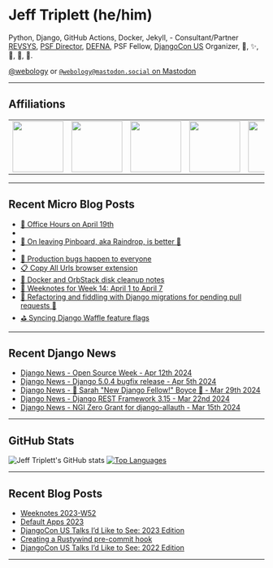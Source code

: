 # Jeff Triplett (he/him)

Python, Django, GitHub Actions, Docker, Jekyll,  - Consultant/Partner [REVSYS][], [PSF Director][], [DEFNA][], PSF Fellow, [DjangoCon US][] Organizer, 🏀, ✨, 💪, 🏃, 🤖.

<a href="https://twitter.com/webology">@webology</a> or <a href="https://mastodon.social/@webology" rel="me">`@webology@mastodon.social` on Mastodon</a>

<hr>

## Affiliations

<table border="0">
<tr>
<td><a href="https://github.com/revsys/"><img src="https://avatars.githubusercontent.com/u/308096?s=200&v=4" width="100px"></a></td>
<td><a href="https://github.com/psf/"><img src="https://avatars.githubusercontent.com/u/50630501?s=200&v=4" width="100px"></a></td>
<td><a href="https://github.com/djangocon/"><img src="https://avatars.githubusercontent.com/u/2891658?s=400&&v=4" width="100px"></a></td>
<td><a href="https://github.com/defna/"><img src="https://avatars.githubusercontent.com/u/13454395?s=200&v=4" width="100px"></a></td>
<td><a href="https://github.com/djangopackages/"><img src="https://avatars.githubusercontent.com/u/27385825?s=200&v=4" width="100px"></a></td>
</tr>
</table>

<hr>

## Recent Micro Blog Posts

<!--START_SECTION:micro-posts-->
* [📅 Office Hours on April 19th](https:&#x2F;&#x2F;micro.webology.dev&#x2F;2024&#x2F;04&#x2F;12&#x2F;office-hours-on.html)
* [](https:&#x2F;&#x2F;micro.webology.dev&#x2F;2024&#x2F;04&#x2F;11&#x2F;fallout-everybody-else.html)
* [📌 On leaving Pinboard, aka Raindrop, is better 🤷](https:&#x2F;&#x2F;micro.webology.dev&#x2F;2024&#x2F;04&#x2F;11&#x2F;on-leaving-pinboard.html)
* [](https:&#x2F;&#x2F;micro.webology.dev&#x2F;2024&#x2F;04&#x2F;10&#x2F;xmen-watching-the.html)
* [🐛 Production bugs happen to everyone](https:&#x2F;&#x2F;micro.webology.dev&#x2F;2024&#x2F;04&#x2F;10&#x2F;production-bugs-happen.html)
* [📋 Copy All Urls browser extension](https:&#x2F;&#x2F;micro.webology.dev&#x2F;2024&#x2F;04&#x2F;09&#x2F;copy-all-urls.html)
* [🐳 Docker and OrbStack disk cleanup notes ](https:&#x2F;&#x2F;micro.webology.dev&#x2F;2024&#x2F;04&#x2F;08&#x2F;docker-and-orbstack.html)
* [📖 Weeknotes for Week 14: April 1 to April 7](https:&#x2F;&#x2F;micro.webology.dev&#x2F;2024&#x2F;04&#x2F;07&#x2F;weeknotes-for-week.html)
* [🚜 Refactoring and fiddling with Django migrations for pending pull requests 🐘](https:&#x2F;&#x2F;micro.webology.dev&#x2F;2024&#x2F;04&#x2F;06&#x2F;refactoring-and-fiddling.html)
* [⛳ Syncing Django Waffle feature flags](https:&#x2F;&#x2F;micro.webology.dev&#x2F;2024&#x2F;04&#x2F;05&#x2F;syncing-django-waffle.html)
<!--END_SECTION:micro-posts-->

<hr>

## Recent Django News

<!--START_SECTION:news-->
* [Django News - Open Source Week - Apr 12th 2024](https:&#x2F;&#x2F;django-news.com&#x2F;issues&#x2F;227)
* [Django News - Django 5.0.4 bugfix release - Apr 5th 2024](https:&#x2F;&#x2F;django-news.com&#x2F;issues&#x2F;226)
* [Django News - 🎉 Sarah &quot;New Django Fellow!&quot; Boyce 🎉 - Mar 29th 2024](https:&#x2F;&#x2F;django-news.com&#x2F;issues&#x2F;225)
* [Django News - Django REST Framework 3.15  - Mar 22nd 2024](https:&#x2F;&#x2F;django-news.com&#x2F;issues&#x2F;224)
* [Django News - NGI Zero Grant for django-allauth - Mar 15th 2024](https:&#x2F;&#x2F;django-news.com&#x2F;issues&#x2F;223)
<!--END_SECTION:news-->

<hr>

## GitHub Stats

![Jeff Triplett's GitHub stats](https://github-readme-stats.vercel.app/api?username=jefftriplett&show_icons=&private_count=true&theme=dracula)  [![Top Languages](https://github-readme-stats.vercel.app/api/top-langs/?username=jefftriplett&layout=compact&theme=dracula)]()

<hr>

## Recent Blog Posts

<!--START_SECTION:posts-->
* [Weeknotes 2023-W52](https:&#x2F;&#x2F;jefftriplett.com&#x2F;2023&#x2F;weeknotes-2023-w52&#x2F;)
* [Default Apps 2023](https:&#x2F;&#x2F;jefftriplett.com&#x2F;2023&#x2F;default-apps-2023&#x2F;)
* [DjangoCon US Talks I’d Like to See: 2023 Edition](https:&#x2F;&#x2F;jefftriplett.com&#x2F;2023&#x2F;djangocon-us-talks-i-d-like-to-see-2023-edition&#x2F;)
* [Creating a Rustywind pre-commit hook](https:&#x2F;&#x2F;jefftriplett.com&#x2F;2023&#x2F;rustywind-pre-commit-hook&#x2F;)
* [DjangoCon US Talks I’d Like to See: 2022 Edition](https:&#x2F;&#x2F;jefftriplett.com&#x2F;2022&#x2F;djangocon-us-talks-i-d-like-to-see-2022-edition&#x2F;)
<!--END_SECTION:posts-->

<hr>

[DEFNA]: https://www.defna.org/
[DjangoCon US]: http://djangocon.us/
[PSF Director]: https://www.python.org/psf/members/#board-of-directors
[REVSYS]: https://www.revsys.com/
